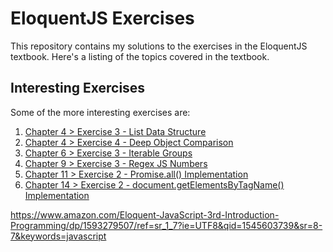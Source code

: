 # EloquentJS Exercises
This repository contains my solutions to the exercises in the EloquentJS textbook. Here's a listing of the topics covered in the textbook.

## Interesting Exercises
Some of the more interesting exercises are: 

1. [Chapter 4 > Exercise 3 - List Data Structure](Chapter4/exercise3.html)
2. [Chapter 4 > Exercise 4 - Deep Object Comparison](Chapter4/exercise4.html)
3. [Chapter 6 > Exercise 3 - Iterable Groups](Chapter6/exercise3.html)
4. [Chapter 9 > Exercise 3 - Regex JS Numbers](Chapter9/exercise3.html)
5. [Chapter 11 > Exercise 2 - Promise.all() Implementation](Chapter11/exercise2.html)
6. [Chapter 14 > Exercise 2 - document.getElementsByTagName() Implementation](Chapter14/exercise2.html)

https://www.amazon.com/Eloquent-JavaScript-3rd-Introduction-Programming/dp/1593279507/ref=sr_1_7?ie=UTF8&qid=1545603739&sr=8-7&keywords=javascript
